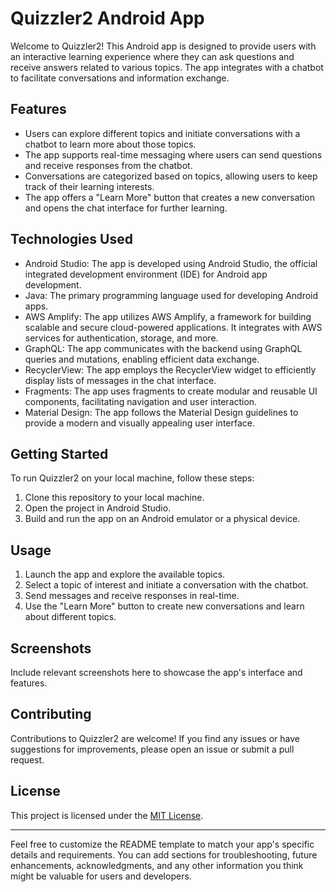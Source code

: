 # Quizzler2 Android App

Welcome to Quizzler2! This Android app is designed to provide users with an interactive learning experience where they can ask questions and receive answers related to various topics. The app integrates with a chatbot to facilitate conversations and information exchange.

## Features

- Users can explore different topics and initiate conversations with a chatbot to learn more about those topics.
- The app supports real-time messaging where users can send questions and receive responses from the chatbot.
- Conversations are categorized based on topics, allowing users to keep track of their learning interests.
- The app offers a "Learn More" button that creates a new conversation and opens the chat interface for further learning.

## Technologies Used

- Android Studio: The app is developed using Android Studio, the official integrated development environment (IDE) for Android app development.
- Java: The primary programming language used for developing Android apps.
- AWS Amplify: The app utilizes AWS Amplify, a framework for building scalable and secure cloud-powered applications. It integrates with AWS services for authentication, storage, and more.
- GraphQL: The app communicates with the backend using GraphQL queries and mutations, enabling efficient data exchange.
- RecyclerView: The app employs the RecyclerView widget to efficiently display lists of messages in the chat interface.
- Fragments: The app uses fragments to create modular and reusable UI components, facilitating navigation and user interaction.
- Material Design: The app follows the Material Design guidelines to provide a modern and visually appealing user interface.

## Getting Started

To run Quizzler2 on your local machine, follow these steps:

1. Clone this repository to your local machine.
2. Open the project in Android Studio.
3. Build and run the app on an Android emulator or a physical device.

## Usage

1. Launch the app and explore the available topics.
2. Select a topic of interest and initiate a conversation with the chatbot.
3. Send messages and receive responses in real-time.
4. Use the "Learn More" button to create new conversations and learn about different topics.

## Screenshots

Include relevant screenshots here to showcase the app's interface and features.

## Contributing

Contributions to Quizzler2 are welcome! If you find any issues or have suggestions for improvements, please open an issue or submit a pull request.

## License

This project is licensed under the [MIT License](LICENSE).

---

Feel free to customize the README template to match your app's specific details and requirements. You can add sections for troubleshooting, future enhancements, acknowledgments, and any other information you think might be valuable for users and developers.